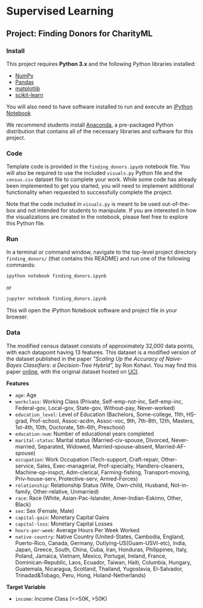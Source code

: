 
# Supervised Learning
## Project: Finding Donors for CharityML

### Install

This project requires **Python 3.x** and the following Python libraries installed:

- [NumPy](http://www.numpy.org/)
- [Pandas](http://pandas.pydata.org)
- [matplotlib](http://matplotlib.org/)
- [scikit-learn](http://scikit-learn.org/stable/)

You will also need to have software installed to run and execute an [iPython Notebook](http://ipython.org/notebook.html)

We recommend students install [Anaconda](https://www.continuum.io/downloads), a pre-packaged Python distribution that 
contains all of the necessary libraries and software for this project. 

### Code

Template code is provided in the `finding_donors.ipynb` notebook file. You will also be required to use the included 
`visuals.py` Python file and the `census.csv` dataset file to complete your work. While some code has already been 
implemented to get you started, you will need to implement additional functionality when requested to successfully 
complete the project. 

Note that the code included in `visuals.py` is meant to be used out-of-the-box and not intended for students 
to manipulate. If you are interested in how the visualizations are created in the notebook, 
please feel free to explore this Python file.

### Run

In a terminal or command window, navigate to the top-level project directory `finding_donors/` (that contains this README) 
and run one of the following commands:

```bash
ipython notebook finding_donors.ipynb
```  
or
```bash
jupyter notebook finding_donors.ipynb
```

This will open the iPython Notebook software and project file in your browser.

### Data

The modified census dataset consists of approximately 32,000 data points, with each datapoint having 13 features. 
This dataset is a modified version of the dataset published in the paper 
*"Scaling Up the Accuracy of Naive-Bayes Classifiers: a Decision-Tree Hybrid",* by Ron Kohavi. 
You may find this paper [online](https://www.aaai.org/Papers/KDD/1996/KDD96-033.pdf), with the original dataset hosted 
on [UCI](https://archive.ics.uci.edu/ml/datasets/Census+Income).

**Features**
- `age`: Age
- `workclass`: Working Class (Private, Self-emp-not-inc, Self-emp-inc, Federal-gov, Local-gov, State-gov, Without-pay, Never-worked)
- `education_level`: Level of Education (Bachelors, Some-college, 11th, HS-grad, Prof-school, Assoc-acdm, Assoc-voc, 9th, 
7th-8th, 12th, Masters, 1st-4th, 10th, Doctorate, 5th-6th, Preschool)
- `education-num`: Number of educational years completed
- `marital-status`: Marital status (Married-civ-spouse, Divorced, Never-married, Separated, Widowed, Married-spouse-absent, Married-AF-spouse)
- `occupation`: Work Occupation (Tech-support, Craft-repair, Other-service, Sales, Exec-managerial, Prof-specialty, 
Handlers-cleaners, Machine-op-inspct, Adm-clerical, Farming-fishing, Transport-moving, Priv-house-serv, Protective-serv, Armed-Forces)
- `relationship`: Relationship Status (Wife, Own-child, Husband, Not-in-family, Other-relative, Unmarried)
- `race`: Race (White, Asian-Pac-Islander, Amer-Indian-Eskimo, Other, Black)
- `sex`: Sex (Female, Male)
- `capital-gain`: Monetary Capital Gains
- `capital-loss`: Monetary Capital Losses
- `hours-per-week`: Average Hours Per Week Worked
- `native-country`: Native Country (United-States, Cambodia, England, Puerto-Rico, Canada, Germany, Outlying-US(Guam-USVI-etc), 
India, Japan, Greece, South, China, Cuba, Iran, Honduras, Philippines, Italy, Poland, Jamaica, Vietnam, Mexico, Portugal, Ireland, 
France, Dominican-Republic, Laos, Ecuador, Taiwan, Haiti, Columbia, Hungary, Guatemala, Nicaragua, Scotland, Thailand, Yugoslavia, 
El-Salvador, Trinadad&Tobago, Peru, Hong, Holand-Netherlands)

**Target Variable**
- `income`: Income Class (<=50K, >50K)
